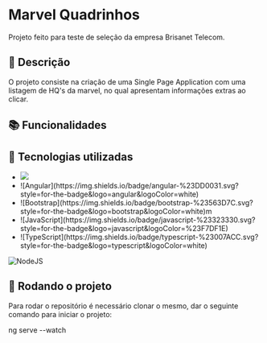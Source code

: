 # Marvel Quadrinhos

Projeto feito para teste de seleção da empresa Brisanet Telecom.

## 📝 Descrição

O projeto consiste na criação de uma Single Page Application com uma listagem de HQ's da marvel, no qual apresentam informações extras ao clicar.

## 📚 Funcionalidades

## 🔧 Tecnologias utilizadas

<ul>
  <li><img src="https://img.shields.io/badge/angular-%23DD0031.svg?style=for-the-badge&logo=angular&logoColor=white"/></li>
  <li>![Angular](https://img.shields.io/badge/angular-%23DD0031.svg?style=for-the-badge&logo=angular&logoColor=white)</li>
  <li>![Bootstrap](https://img.shields.io/badge/bootstrap-%23563D7C.svg?style=for-the-badge&logo=bootstrap&logoColor=white)m</li>
  <li>![JavaScript](https://img.shields.io/badge/javascript-%23323330.svg?style=for-the-badge&logo=javascript&logoColor=%23F7DF1E)</li>
  <li>![TypeScript](https://img.shields.io/badge/typescript-%23007ACC.svg?style=for-the-badge&logo=typescript&logoColor=white)</li>
</ul>

![NodeJS](https://img.shields.io/badge/node.js-6DA55F?style=for-the-badge&logo=node.js&logoColor=white)




## 🚀 Rodando o projeto

Para rodar o repositório é necessário clonar o mesmo, dar o seguinte comando para iniciar o projeto:

ng serve --watch


